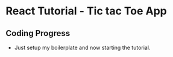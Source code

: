 # React Tutorial - Tic tac Toe App

## Coding Progress
- Just setup my boilerplate and now starting the tutorial.
